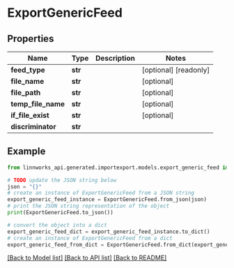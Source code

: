 # ExportGenericFeed


## Properties

Name | Type | Description | Notes
------------ | ------------- | ------------- | -------------
**feed_type** | **str** |  | [optional] [readonly] 
**file_name** | **str** |  | [optional] 
**file_path** | **str** |  | [optional] 
**temp_file_name** | **str** |  | [optional] 
**if_file_exist** | **str** |  | [optional] 
**discriminator** | **str** |  | 

## Example

```python
from linnworks_api.generated.importexport.models.export_generic_feed import ExportGenericFeed

# TODO update the JSON string below
json = "{}"
# create an instance of ExportGenericFeed from a JSON string
export_generic_feed_instance = ExportGenericFeed.from_json(json)
# print the JSON string representation of the object
print(ExportGenericFeed.to_json())

# convert the object into a dict
export_generic_feed_dict = export_generic_feed_instance.to_dict()
# create an instance of ExportGenericFeed from a dict
export_generic_feed_from_dict = ExportGenericFeed.from_dict(export_generic_feed_dict)
```
[[Back to Model list]](../README.md#documentation-for-models) [[Back to API list]](../README.md#documentation-for-api-endpoints) [[Back to README]](../README.md)



